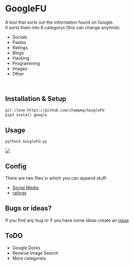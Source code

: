 # GoogleFU
A tool that sorts out the information found on Google. <br>
It sorts them into 6 categorys (this can change anytime):
 - Socials
 - Pastes
 - Ratings
 - Blogs
 - Hacking
 - Programming
 - Images
 - Other

<br>

## Installation & Setup
```bash
git clone https://github.com/champmq/GoogleFU
pip3 install google
```

## Usage
```Bash
python3 GoogleFU.py
```
![](https://i.ibb.co/58zVGz2/image.png)
<br>

## Config
There are two files in which you can append stuff:
 - [Social Media](./socials.txt)
 - [ratings](./ratings.txt)

## Bugs or ideas?
If you find any bug or if you have some ideas create an [issue](https://github.com/champmq/GoogleFU/issues)

## ToDO
 - Google Dorks
 - Reverse Image Search
 - More categories
